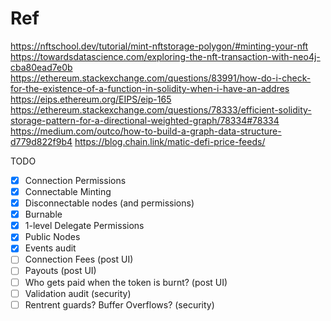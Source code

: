 # Ref

https://nftschool.dev/tutorial/mint-nftstorage-polygon/#minting-your-nft
https://towardsdatascience.com/exploring-the-nft-transaction-with-neo4j-cba80ead7e0b
https://ethereum.stackexchange.com/questions/83991/how-do-i-check-for-the-existence-of-a-function-in-solidity-when-i-have-an-addres
https://eips.ethereum.org/EIPS/eip-165
https://ethereum.stackexchange.com/questions/78333/efficient-solidity-storage-pattern-for-a-directional-weighted-graph/78334#78334
https://medium.com/outco/how-to-build-a-graph-data-structure-d779d822f9b4
https://blog.chain.link/matic-defi-price-feeds/

TODO

- [x] Connection Permissions
- [x] Connectable Minting
- [x] Disconnectable nodes (and permissions)
- [x] Burnable
- [x] 1-level Delegate Permissions
- [x] Public Nodes
- [x] Events audit
- [ ] Connection Fees (post UI)
- [ ] Payouts (post UI)
- [ ] Who gets paid when the token is burnt? (post UI)
- [ ] Validation audit (security)
- [ ] Rentrent guards? Buffer Overflows? (security)
